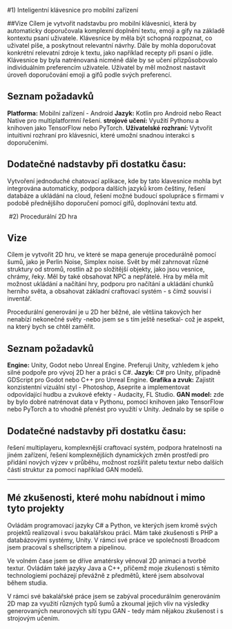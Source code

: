 #﻿1) Inteligentní klávesnice pro mobilní zařízení
 
##Vize
Cílem je vytvořit nadstavbu pro mobilní klávesnici, která by automaticky doporučovala komplexní doplnění textu, emoji a gify na základě kontextu psaní uživatele. Klávesnice by měla být schopná rozpoznat, co uživatel píše, a poskytnout relevantní návrhy. Dále by mohla doporučovat konkrétní relevatní zdroje k textu, jako například recepty při psaní o jídle. 
Klávesnice by byla natrénovaná nicméně dále by se učení přizpůsobovalo individuálním preferencím uživatele. Uživatel by měl možnost nastavit úroveň doporučování emoji a gifů podle svých preferencí.

## Seznam požadavků
**Platforma:** Mobilní zařízení - Android
**Jazyk:** Kotlin pro Android nebo React Native pro multiplatformní řešení.
**strojové učení:** Využití Pythonu a knihoven jako TensorFlow nebo PyTorch. 
**Uživatelské rozhraní:** Vytvořit intuitivní rozhraní pro klávesnici, které umožní snadnou interakci s doporučeními. 

## Dodatečné nadstavby při dostatku času:
Vytvoření jednoduché chatovací aplikace, kde by tato klavesnice mohla byt integrována automaticky, podpora dalších jazyků krom češtiny, řešení databáze a ukládání na cloud, řešení možné budoucí spolupráce s firmami v podobě přednějšího doporučení pomocí gifů, doplnování textu atd.

﻿
#2) Procedurální 2D hra

## Vize
Cílem je vytvořit 2D hru, ve které se mapa generuje procedurálně pomocí šumů, jako je Perlin Noise, Simplex noise.
Svět by měl zahrnovat různé struktury od stromů, rostlin až po složitější objekty, jako jsou vesnice, chrámy, řeky. Měl by také obsahovat NPC a nepřátelé.
Hra by měla mít možnost ukládání a načítání hry, podporu pro načítání a ukládání chunků herního světa, a obsahovat základní craftovací systém - s čímž souvisí i inventář.

Procedurální generování je u 2D her běžné, ale většina takových her nenabízí nekonečné světy -nebo jsem se s tím ještě nesetkal- což je aspekt, na který bych se chtěl zaměřit.

## Seznam požadavků
**Engine:** Unity, Godot nebo Unreal Engine. Preferuji Unity, vzhledem k jeho silné podpoře pro vývoj 2D her a práci s C#.
**Jazyk:** C# pro Unity, případně GDScript pro Godot nebo C++ pro Unreal Engine.
**Grafika a zvuk:** Zajistit konzistentní vizuální styl - Photoshop, Aseprite a implementovat odpovídající hudbu a zvukové efekty - Audacity, FL Studio.
**GAN model:** zde by bylo dobré natrénovat data v Pythonu, pomocí knihoven jako TensorFlow nebo PyTorch a to vhodně přenést pro využítí v Unity. Jednalo by se spíše o 

## Dodatečné nadstavby při dostatku času:
řešení multiplayeru, komplexnější craftovací systém, podpora hratelnosti na jiném zařízení, řešení komplexnějších dynamických změn prostředí pro přidání nových výzev v průběhu, možnost rozšířit paletu textur nebo dalších částí struktur za pomocí například GAN modelů.

---

## Mé zkušenosti, které mohu nabídnout i mimo tyto projekty
Ovládám programovací jazyky C# a Python, ve kterých jsem kromě svých projektů realizoval i svou bakalářskou práci. Mám také zkušenosti s PHP a databázovými systémy, Unity. V rámci své práce ve společnosti Broadcom jsem pracoval s shellscriptem a pipelinou.

Ve volném čase jsem se dříve amatérsky věnoval 2D animaci a tvorbě textur. Ovládám také jazyky Java a C++, přičemž moje zkušenosti s těmito technologiemi pocházejí převážně z předmětů, které jsem absolvoval během studia.

V rámci své bakalářské práce jsem se zabýval procedurálním generováním 2D map za využití různých typů šumů a zkoumal jejich vliv na výsledky generovaných neuronových sítí typu GAN - tedy mám nějakou zkušenost i s strojovým učením.
